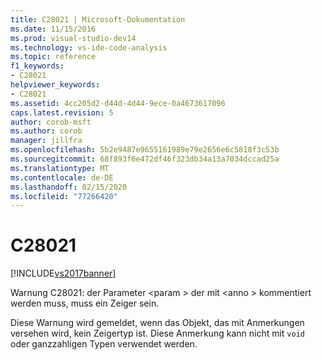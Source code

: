 ```yaml
---
title: C28021 | Microsoft-Dokumentation
ms.date: 11/15/2016
ms.prod: visual-studio-dev14
ms.technology: vs-ide-code-analysis
ms.topic: reference
f1_keywords:
- C28021
helpviewer_keywords:
- C28021
ms.assetid: 4cc205d2-d44d-4d44-9ece-0a4673617096
caps.latest.revision: 5
author: corob-msft
ms.author: corob
manager: jillfra
ms.openlocfilehash: 5b2e9487e9655161989e79e2656e6c5818f3c53b
ms.sourcegitcommit: 68f893f6e472df46f323db34a13a7034dccad25a
ms.translationtype: MT
ms.contentlocale: de-DE
ms.lasthandoff: 02/15/2020
ms.locfileid: "77266420"
---
```

# <a name="c28021"></a>C28021
[!INCLUDE[vs2017banner](../includes/vs2017banner.md)]

Warnung C28021: der Parameter \<param > der mit \<anno > kommentiert werden muss, muss ein Zeiger sein.  
  
 Diese Warnung wird gemeldet, wenn das Objekt, das mit Anmerkungen versehen wird, kein Zeigertyp ist. Diese Anmerkung kann nicht mit `void` oder ganzzahligen Typen verwendet werden.
